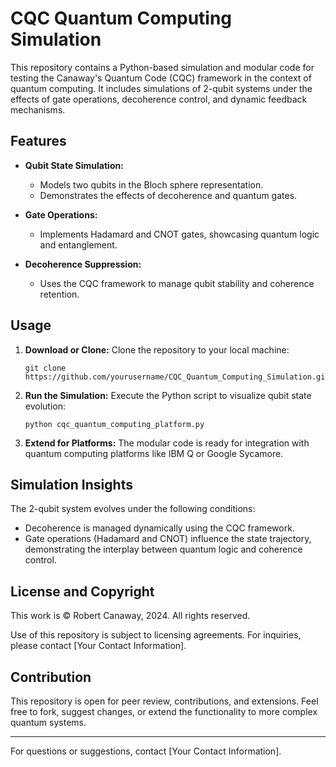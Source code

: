 
# CQC Quantum Computing Simulation

This repository contains a Python-based simulation and modular code for testing the Canaway's Quantum Code (CQC) framework in the context of quantum computing. It includes simulations of 2-qubit systems under the effects of gate operations, decoherence control, and dynamic feedback mechanisms.

## Features

- **Qubit State Simulation:**
  - Models two qubits in the Bloch sphere representation.
  - Demonstrates the effects of decoherence and quantum gates.

- **Gate Operations:**
  - Implements Hadamard and CNOT gates, showcasing quantum logic and entanglement.

- **Decoherence Suppression:**
  - Uses the CQC framework to manage qubit stability and coherence retention.

## Usage

1. **Download or Clone:**
   Clone the repository to your local machine:
   ```
   git clone https://github.com/yourusername/CQC_Quantum_Computing_Simulation.git
   ```

2. **Run the Simulation:**
   Execute the Python script to visualize qubit state evolution:
   ```
   python cqc_quantum_computing_platform.py
   ```

3. **Extend for Platforms:**
   The modular code is ready for integration with quantum computing platforms like IBM Q or Google Sycamore.

## Simulation Insights

The 2-qubit system evolves under the following conditions:
- Decoherence is managed dynamically using the CQC framework.
- Gate operations (Hadamard and CNOT) influence the state trajectory, demonstrating the interplay between quantum logic and coherence control.

## License and Copyright

This work is © Robert Canaway, 2024. All rights reserved.

Use of this repository is subject to licensing agreements. For inquiries, please contact [Your Contact Information].

## Contribution

This repository is open for peer review, contributions, and extensions. Feel free to fork, suggest changes, or extend the functionality to more complex quantum systems.

---

For questions or suggestions, contact [Your Contact Information].
